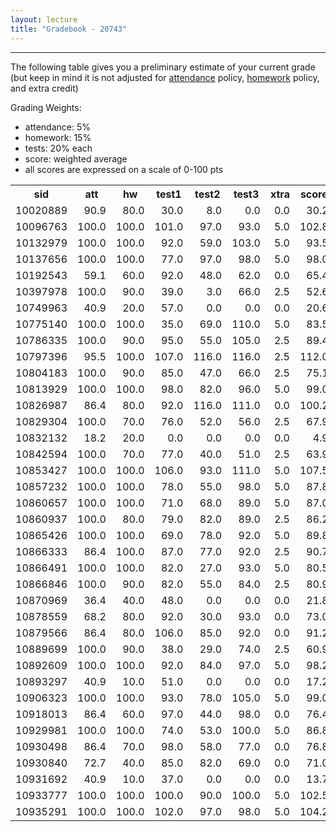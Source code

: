 ```yaml
---
layout: lecture
title: "Gradebook - 20743"
---
```


-----

The following table gives you a preliminary estimate of your current grade (but keep in mind it is not adjusted for <a href="../syllabus#attendance-policy">attendance</a> policy, <a href="../syllabus#hw-policy">homework</a> policy, and extra credit)

Grading Weights:

- attendance: 5%
- homework: 15%
- tests: 20% each
- score: weighted average
- all scores are expressed on a scale of 0-100 pts

<!-- html table generated in R 3.2.3 by xtable 1.8-2 package -->
<!-- Wed May 18 18:08:15 2016 -->
<table >
<tr> <th> sid </th> <th> att </th> <th> hw </th> <th> test1 </th> <th> test2 </th> <th> test3 </th> <th> xtra </th> <th> score </th> <th> grade </th>  </tr>
  <tr> <td align="right"> 10020889 </td> <td align="right"> 90.9 </td> <td align="right"> 80.0 </td> <td align="right"> 30.0 </td> <td align="right"> 8.0 </td> <td align="right"> 0.0 </td> <td align="right"> 0.0 </td> <td align="right"> 30.2 </td> <td align="right"> F </td> </tr>
  <tr> <td align="right"> 10096763 </td> <td align="right"> 100.0 </td> <td align="right"> 100.0 </td> <td align="right"> 101.0 </td> <td align="right"> 97.0 </td> <td align="right"> 93.0 </td> <td align="right"> 5.0 </td> <td align="right"> 102.8 </td> <td align="right"> A </td> </tr>
  <tr> <td align="right"> 10132979 </td> <td align="right"> 100.0 </td> <td align="right"> 100.0 </td> <td align="right"> 92.0 </td> <td align="right"> 59.0 </td> <td align="right"> 103.0 </td> <td align="right"> 5.0 </td> <td align="right"> 93.5 </td> <td align="right"> A </td> </tr>
  <tr> <td align="right"> 10137656 </td> <td align="right"> 100.0 </td> <td align="right"> 100.0 </td> <td align="right"> 77.0 </td> <td align="right"> 97.0 </td> <td align="right"> 98.0 </td> <td align="right"> 5.0 </td> <td align="right"> 98.0 </td> <td align="right"> A </td> </tr>
  <tr> <td align="right"> 10192543 </td> <td align="right"> 59.1 </td> <td align="right"> 60.0 </td> <td align="right"> 92.0 </td> <td align="right"> 48.0 </td> <td align="right"> 62.0 </td> <td align="right"> 0.0 </td> <td align="right"> 65.4 </td> <td align="right"> D </td> </tr>
  <tr> <td align="right"> 10397978 </td> <td align="right"> 100.0 </td> <td align="right"> 90.0 </td> <td align="right"> 39.0 </td> <td align="right"> 3.0 </td> <td align="right"> 66.0 </td> <td align="right"> 2.5 </td> <td align="right"> 52.6 </td> <td align="right"> F </td> </tr>
  <tr> <td align="right"> 10749963 </td> <td align="right"> 40.9 </td> <td align="right"> 20.0 </td> <td align="right"> 57.0 </td> <td align="right"> 0.0 </td> <td align="right"> 0.0 </td> <td align="right"> 0.0 </td> <td align="right"> 20.6 </td> <td align="right"> F </td> </tr>
  <tr> <td align="right"> 10775140 </td> <td align="right"> 100.0 </td> <td align="right"> 100.0 </td> <td align="right"> 35.0 </td> <td align="right"> 69.0 </td> <td align="right"> 110.0 </td> <td align="right"> 5.0 </td> <td align="right"> 83.5 </td> <td align="right"> B </td> </tr>
  <tr> <td align="right"> 10786335 </td> <td align="right"> 100.0 </td> <td align="right"> 90.0 </td> <td align="right"> 95.0 </td> <td align="right"> 55.0 </td> <td align="right"> 105.0 </td> <td align="right"> 2.5 </td> <td align="right"> 89.4 </td> <td align="right"> B </td> </tr>
  <tr> <td align="right"> 10797396 </td> <td align="right"> 95.5 </td> <td align="right"> 100.0 </td> <td align="right"> 107.0 </td> <td align="right"> 116.0 </td> <td align="right"> 116.0 </td> <td align="right"> 2.5 </td> <td align="right"> 112.0 </td> <td align="right"> A </td> </tr>
  <tr> <td align="right"> 10804183 </td> <td align="right"> 100.0 </td> <td align="right"> 90.0 </td> <td align="right"> 85.0 </td> <td align="right"> 47.0 </td> <td align="right"> 66.0 </td> <td align="right"> 2.5 </td> <td align="right"> 75.1 </td> <td align="right"> C </td> </tr>
  <tr> <td align="right"> 10813929 </td> <td align="right"> 100.0 </td> <td align="right"> 100.0 </td> <td align="right"> 98.0 </td> <td align="right"> 82.0 </td> <td align="right"> 96.0 </td> <td align="right"> 5.0 </td> <td align="right"> 99.0 </td> <td align="right"> A </td> </tr>
  <tr> <td align="right"> 10826987 </td> <td align="right"> 86.4 </td> <td align="right"> 80.0 </td> <td align="right"> 92.0 </td> <td align="right"> 116.0 </td> <td align="right"> 111.0 </td> <td align="right"> 0.0 </td> <td align="right"> 100.2 </td> <td align="right"> A </td> </tr>
  <tr> <td align="right"> 10829304 </td> <td align="right"> 100.0 </td> <td align="right"> 70.0 </td> <td align="right"> 76.0 </td> <td align="right"> 52.0 </td> <td align="right"> 56.0 </td> <td align="right"> 2.5 </td> <td align="right"> 67.9 </td> <td align="right"> D </td> </tr>
  <tr> <td align="right"> 10832132 </td> <td align="right"> 18.2 </td> <td align="right"> 20.0 </td> <td align="right"> 0.0 </td> <td align="right"> 0.0 </td> <td align="right"> 0.0 </td> <td align="right"> 0.0 </td> <td align="right"> 4.9 </td> <td align="right"> F </td> </tr>
  <tr> <td align="right"> 10842594 </td> <td align="right"> 100.0 </td> <td align="right"> 70.0 </td> <td align="right"> 77.0 </td> <td align="right"> 40.0 </td> <td align="right"> 51.0 </td> <td align="right"> 2.5 </td> <td align="right"> 63.9 </td> <td align="right"> D </td> </tr>
  <tr> <td align="right"> 10853427 </td> <td align="right"> 100.0 </td> <td align="right"> 100.0 </td> <td align="right"> 106.0 </td> <td align="right"> 93.0 </td> <td align="right"> 111.0 </td> <td align="right"> 5.0 </td> <td align="right"> 107.5 </td> <td align="right"> A </td> </tr>
  <tr> <td align="right"> 10857232 </td> <td align="right"> 100.0 </td> <td align="right"> 100.0 </td> <td align="right"> 78.0 </td> <td align="right"> 55.0 </td> <td align="right"> 98.0 </td> <td align="right"> 5.0 </td> <td align="right"> 87.8 </td> <td align="right"> B </td> </tr>
  <tr> <td align="right"> 10860657 </td> <td align="right"> 100.0 </td> <td align="right"> 100.0 </td> <td align="right"> 71.0 </td> <td align="right"> 68.0 </td> <td align="right"> 89.0 </td> <td align="right"> 5.0 </td> <td align="right"> 87.0 </td> <td align="right"> B </td> </tr>
  <tr> <td align="right"> 10860937 </td> <td align="right"> 100.0 </td> <td align="right"> 80.0 </td> <td align="right"> 79.0 </td> <td align="right"> 82.0 </td> <td align="right"> 89.0 </td> <td align="right"> 2.5 </td> <td align="right"> 86.2 </td> <td align="right"> B </td> </tr>
  <tr> <td align="right"> 10865426 </td> <td align="right"> 100.0 </td> <td align="right"> 100.0 </td> <td align="right"> 69.0 </td> <td align="right"> 78.0 </td> <td align="right"> 92.0 </td> <td align="right"> 5.0 </td> <td align="right"> 89.8 </td> <td align="right"> B </td> </tr>
  <tr> <td align="right"> 10866333 </td> <td align="right"> 86.4 </td> <td align="right"> 100.0 </td> <td align="right"> 87.0 </td> <td align="right"> 77.0 </td> <td align="right"> 92.0 </td> <td align="right"> 2.5 </td> <td align="right"> 90.7 </td> <td align="right"> A </td> </tr>
  <tr> <td align="right"> 10866491 </td> <td align="right"> 100.0 </td> <td align="right"> 100.0 </td> <td align="right"> 82.0 </td> <td align="right"> 27.0 </td> <td align="right"> 93.0 </td> <td align="right"> 5.0 </td> <td align="right"> 80.5 </td> <td align="right"> B </td> </tr>
  <tr> <td align="right"> 10866846 </td> <td align="right"> 100.0 </td> <td align="right"> 90.0 </td> <td align="right"> 82.0 </td> <td align="right"> 55.0 </td> <td align="right"> 84.0 </td> <td align="right"> 2.5 </td> <td align="right"> 80.9 </td> <td align="right"> B </td> </tr>
  <tr> <td align="right"> 10870969 </td> <td align="right"> 36.4 </td> <td align="right"> 40.0 </td> <td align="right"> 48.0 </td> <td align="right"> 0.0 </td> <td align="right"> 0.0 </td> <td align="right"> 0.0 </td> <td align="right"> 21.8 </td> <td align="right"> F </td> </tr>
  <tr> <td align="right"> 10878559 </td> <td align="right"> 68.2 </td> <td align="right"> 80.0 </td> <td align="right"> 92.0 </td> <td align="right"> 30.0 </td> <td align="right"> 93.0 </td> <td align="right"> 0.0 </td> <td align="right"> 73.0 </td> <td align="right"> C </td> </tr>
  <tr> <td align="right"> 10879566 </td> <td align="right"> 86.4 </td> <td align="right"> 80.0 </td> <td align="right"> 106.0 </td> <td align="right"> 85.0 </td> <td align="right"> 92.0 </td> <td align="right"> 0.0 </td> <td align="right"> 91.2 </td> <td align="right"> A </td> </tr>
  <tr> <td align="right"> 10889699 </td> <td align="right"> 100.0 </td> <td align="right"> 90.0 </td> <td align="right"> 38.0 </td> <td align="right"> 29.0 </td> <td align="right"> 74.0 </td> <td align="right"> 2.5 </td> <td align="right"> 60.9 </td> <td align="right"> D </td> </tr>
  <tr> <td align="right"> 10892609 </td> <td align="right"> 100.0 </td> <td align="right"> 100.0 </td> <td align="right"> 92.0 </td> <td align="right"> 84.0 </td> <td align="right"> 97.0 </td> <td align="right"> 5.0 </td> <td align="right"> 98.2 </td> <td align="right"> A </td> </tr>
  <tr> <td align="right"> 10893297 </td> <td align="right"> 40.9 </td> <td align="right"> 10.0 </td> <td align="right"> 51.0 </td> <td align="right"> 0.0 </td> <td align="right"> 0.0 </td> <td align="right"> 0.0 </td> <td align="right"> 17.2 </td> <td align="right"> F </td> </tr>
  <tr> <td align="right"> 10906323 </td> <td align="right"> 100.0 </td> <td align="right"> 100.0 </td> <td align="right"> 93.0 </td> <td align="right"> 78.0 </td> <td align="right"> 105.0 </td> <td align="right"> 5.0 </td> <td align="right"> 99.0 </td> <td align="right"> A </td> </tr>
  <tr> <td align="right"> 10918013 </td> <td align="right"> 86.4 </td> <td align="right"> 60.0 </td> <td align="right"> 97.0 </td> <td align="right"> 44.0 </td> <td align="right"> 98.0 </td> <td align="right"> 0.0 </td> <td align="right"> 76.4 </td> <td align="right"> C </td> </tr>
  <tr> <td align="right"> 10929981 </td> <td align="right"> 100.0 </td> <td align="right"> 100.0 </td> <td align="right"> 74.0 </td> <td align="right"> 53.0 </td> <td align="right"> 100.0 </td> <td align="right"> 5.0 </td> <td align="right"> 86.8 </td> <td align="right"> B </td> </tr>
  <tr> <td align="right"> 10930498 </td> <td align="right"> 86.4 </td> <td align="right"> 70.0 </td> <td align="right"> 98.0 </td> <td align="right"> 58.0 </td> <td align="right"> 77.0 </td> <td align="right"> 0.0 </td> <td align="right"> 76.8 </td> <td align="right"> C </td> </tr>
  <tr> <td align="right"> 10930840 </td> <td align="right"> 72.7 </td> <td align="right"> 40.0 </td> <td align="right"> 85.0 </td> <td align="right"> 82.0 </td> <td align="right"> 69.0 </td> <td align="right"> 0.0 </td> <td align="right"> 71.0 </td> <td align="right"> C </td> </tr>
  <tr> <td align="right"> 10931692 </td> <td align="right"> 40.9 </td> <td align="right"> 10.0 </td> <td align="right"> 37.0 </td> <td align="right"> 0.0 </td> <td align="right"> 0.0 </td> <td align="right"> 0.0 </td> <td align="right"> 13.7 </td> <td align="right"> F </td> </tr>
  <tr> <td align="right"> 10933777 </td> <td align="right"> 100.0 </td> <td align="right"> 100.0 </td> <td align="right"> 100.0 </td> <td align="right"> 90.0 </td> <td align="right"> 100.0 </td> <td align="right"> 5.0 </td> <td align="right"> 102.5 </td> <td align="right"> A </td> </tr>
  <tr> <td align="right"> 10935291 </td> <td align="right"> 100.0 </td> <td align="right"> 100.0 </td> <td align="right"> 102.0 </td> <td align="right"> 97.0 </td> <td align="right"> 98.0 </td> <td align="right"> 5.0 </td> <td align="right"> 104.2 </td> <td align="right"> A </td> </tr>
   </table>
